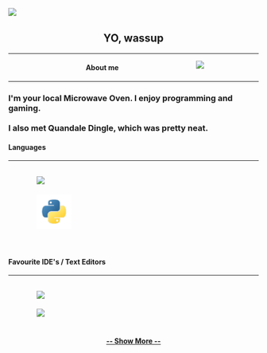 <img src="https://i.imgur.com/lRzzpEU.png"></img>

<div align="center">
<h2>
        YO, wassup
        <br/>
</h2>
</div>
<hr>

<a href="#">
    <img src="https://avatars.githubusercontent.com/u/110173721?s=400&u=101f1578b2bd20efb7bb7569a562b3e9fd3fe146&v=4" align="right" width="25%" />
</a>

<div align="center">

#### About me

</div>

<hr>
<h3>
    I'm your local Microwave Oven. I enjoy programming and gaming. <br/>
    <br/>
    I also met Quandale Dingle, which was pretty neat. <br/>
</h3>

#### Languages

<hr>
<div align="left"> 
    <code>
        <img height="70" src="https://logos-marques.com/wp-content/uploads/2021/03/Java-Logo-1536x868.png">
    </code>
        &nbsp;
    <code>
        <img height="70" src="https://raw.githubusercontent.com/github/explore/80688e429a7d4ef2fca1e82350fe8e3517d3494d/topics/python/python.png">
    </code>
<br/><br/>

#### Favourite IDE's / Text Editors

<hr>
<div align="left">
    <code>
        <img height="70" src="https://external-content.duckduckgo.com/iu/?u=https%3A%2F%2Fcode.visualstudio.com%2Fassets%2Fimages%2Fcode-stable.png&f=1&nofb=1">
    </code>
         &nbsp;
    <code>
        <img height="70" src="https://external-content.duckduckgo.com/iu/?u=https%3A%2F%2Fwww.mindrops.com%2Fimages%2Ftechnology-icon%2Feclipse-logo.png&f=1&nofb=1">
    </code>
    <br/>
</div>

<h4 align="center">
  <a href="https://github.com/TheMicrowaveOven?tab=repositories" title="Show Repositories"> 
    -- Show More -- 
 </a>
</h4>
